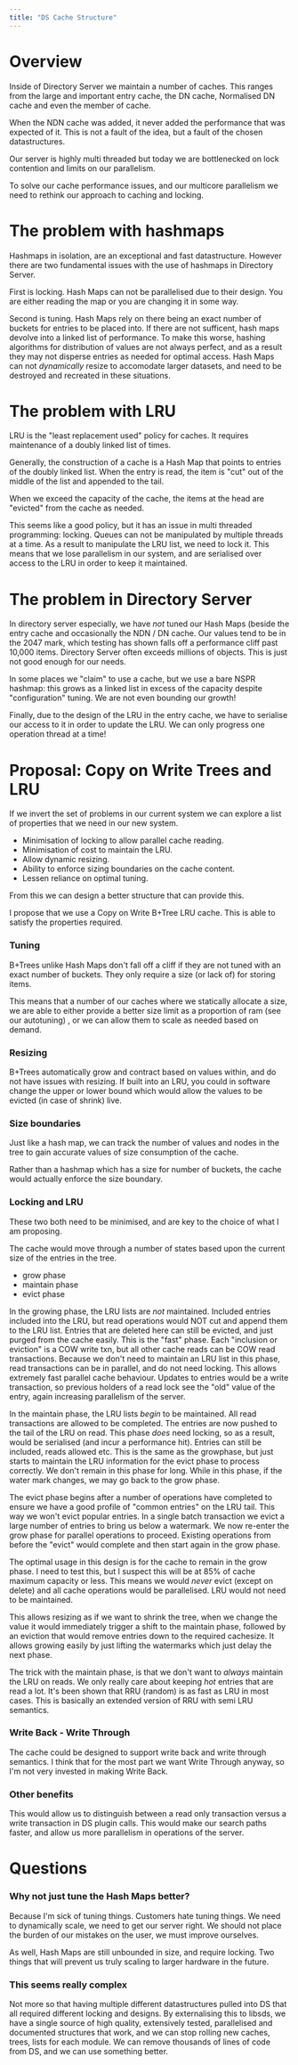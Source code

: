 ```yaml
---
title: "DS Cache Structure"
---
```


Overview
========

Inside of Directory Server we maintain a number of caches. This ranges from the large
and important entry cache, the DN cache, Normalised DN cache and even the member of cache.

When the NDN cache was added, it never added the performance that was expected of it. This
is not a fault of the idea, but a fault of the chosen datastructures.

Our server is highly multi threaded but today we are bottlenecked on lock contention and
limits on our parallelism.

To solve our cache performance issues, and our multicore parallelism we need to rethink
our approach to caching and locking.

The problem with hashmaps
=========================

Hashmaps in isolation, are an exceptional and fast datastructure. However there are 
two fundamental issues with the use of hashmaps in Directory Server.

First is locking. Hash Maps can not be parallelised due to their design. You are either
reading the map or you are changing it in some way.

Second is tuning. Hash Maps rely on there being an exact number of buckets for entries
to be placed into. If there are not sufficent, hash maps devolve into a linked list
of performance. To make this worse, hashing algorithms for distribution of values are
not always perfect, and as a result they may not disperse entries as needed for optimal
access. Hash Maps can not *dynamically* resize to accomodate larger datasets, and need
to be destroyed and recreated in these situations.

The problem with LRU
===================

LRU is the "least replacement used" policy for caches. It requires maintenance of
a doubly linked list of times.

Generally, the construction of a cache is a Hash Map that points to entries of the
doubly linked list. When the entry is read, the item is "cut" out of the middle of the
list and appended to the tail.

When we exceed the capacity of the cache, the items at the head are "evicted" from
the cache as needed.

This seems like a good policy, but it has an issue in multi threaded programming:
locking. Queues can not be manipulated by multiple threads at a time. As a result
to manipulate the LRU list, we need to lock it. This means that we lose parallelism
in our system, and are serialised over access to the LRU in order to keep it maintained.

The problem in Directory Server
===============================

In directory server especially, we have *not* tuned our Hash Maps (beside the entry
cache and occasionally the NDN / DN cache. Our values tend to be in the 2047 mark, which
testing has shown falls off a performance cliff past 10,000 items. Directory Server
often exceeds millions of objects. This is just not good enough for our needs.

In some places we "claim" to use a cache, but we use a bare NSPR hashmap: this grows
as a linked list in excess of the capacity despite "configuration" tuning. We are
not even bounding our growth!

Finally, due to the design of the LRU in the entry cache, we have to serialise
our access to it in order to update the LRU. We can only progress one operation
thread at a time!


Proposal: Copy on Write Trees and LRU
=====================================

If we invert the set of problems in our current system we can explore a list of
properties that we need in our new system.

* Minimisation of locking to allow parallel cache reading.
* Minimisation of cost to maintain the LRU.
* Allow dynamic resizing.
* Ability to enforce sizing boundaries on the cache content.
* Lessen reliance on optimal tuning.

From this we can design a better structure that can provide this.

I propose that we use a Copy on Write B+Tree LRU cache. This is able to satisfy
the properties required.

### Tuning

B+Trees unlike Hash Maps don't fall off a cliff if they are not tuned with an
exact number of buckets. They only require a size (or lack of) for storing items.

This means that a number of our caches where we statically allocate a size, we are
able to either provide a better size limit as a proportion of ram (see our autotuning)
, or we can allow them to scale as needed based on demand.

### Resizing

B+Trees automatically grow and contract based on values within, and do not have issues
with resizing. If built into an LRU, you could in software change the upper or lower bound
which would allow the values to be evicted (in case of shrink) live.

### Size boundaries

Just like a hash map, we can track the number of values and nodes in the tree to gain
accurate values of size consumption of the cache.

Rather than a hashmap which has a size for number of buckets, the cache would actually
enforce the size boundary.

### Locking and LRU

These two both need to be minimised, and are key to the choice of what I am proposing.

The cache would move through a number of states based upon the current size of the entries
in the tree.

* grow phase
* maintain phase
* evict phase

In the growing phase, the LRU lists are *not* maintained. Included entries included into the LRU, but
read operations would NOT cut and append them to the LRU list. Entries that are deleted here can still
be evicted, and just purged from the cache easily. This is the "fast" phase. Each "inclusion or eviction" 
is a COW write txn, but
all other cache reads can be COW read transactions. Because we don't need to maintain an LRU list in
this phase, read transactions can be in parallel, and do not need locking. This allows extremely
fast parallel cache behaviour. Updates to entries would be a write transaction, so previous holders
of a read lock see the "old" value of the entry, again increasing parallelism of the server.

In the maintain phase, the LRU lists *begin* to be maintained. All read transactions are allowed to
be completed. The entries are now pushed to the tail of the LRU on read. This phase *does* need locking,
so as a result, would be serialised (and incur a performance hit). Entries can still be included, reads
allowed etc. This is the same as the growphase, but just starts to maintain the LRU information for the
evict phase to process correctly. We don't remain in this phase for long. While in this phase, if the water
mark changes, we may go back to the grow phase.

The evict phase begins after a number of operations have completed to ensure we have a good profile
of "common entries" on the LRU tail. This way we won't evict popular entries. In a single batch transaction we
evict a large number of entries to bring us below a watermark. We now re-enter the grow phase for parallel
operations to proceed. Existing operations from before the "evict" would complete and then start again
in the grow phase.

The optimal usage in this design is for the cache to remain in the grow phase. I need to test this, but I suspect
this will be at 85% of cache maximum capacity or less. This means we would *never* evict (except on delete)
and all cache operations would be parallelised. LRU would not need to be maintained.

This allows resizing as if we want to shrink the tree, when we change the value it would immediately trigger a shift
to the maintain phase, followed by an eviction that would remove entries down to the required cachesize. It allows
growing easily by just lifting the watermarks which just delay the next phase.

The trick with the maintain phase, is that we don't want to *always* maintain the LRU on reads. We only really care
about keeping *hot* entries that are read a lot. It's been shown that RRU (random) is as fast as LRU in most cases.
This is basically an extended version of RRU with semi LRU semantics.

### Write Back - Write Through

The cache could be designed to support write back and write through semantics. I think that for the most part
we want Write Through anyway, so I'm not very invested in making Write Back.

### Other benefits

This would allow us to distinguish between a read only transaction versus a write transaction in DS plugin
calls. This would make our search paths faster, and allow us more parallelism in operations of the server.

Questions
=========

### Why not just tune the Hash Maps better?

Because I'm sick of tuning things. Customers hate tuning things. We need to dynamically
scale, we need to get our server right. We should not place the burden of our mistakes
on the user, we must improve ourselves.

As well, Hash Maps are still unbounded in size, and require locking. Two things that
will prevent us truly scaling to larger hardware in the future.

### This seems really complex

Not more so that having multiple different datastructures pulled into DS that all
required different locking and designs. By externalising this to libsds, we have a
single source of high quality, extensively tested, parallelised and documented structures that work,
and we can stop rolling new caches, trees, lists for each module. We can remove thousands
of lines of code from DS, and we can use something better.

